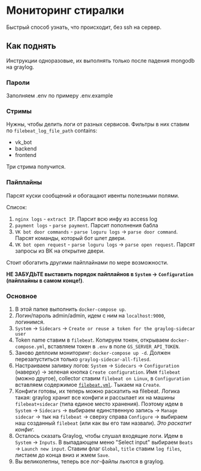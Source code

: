 # Мониторинг стиралки
Быстрый способ узнать, что происходит, без ssh на сервер.

## Как поднять
Инструкции одноразовые, их выполнять только после падения mongodb на graylog.

### Пароли
Заполняем .env по примеру .env.example

### Стримы
Нужны, чтобы делить логи от разных сервисов.
Фильтры в них ставим по `filebeat_log_file_path` contains:
- vk_bot
- backend
- frontend

Три стрима получится.

### Пайплайны
Парсят куски сообщений и обогащают ивенты полезными полями.

Список:
1. `nginx logs` - `extract IP`. Парсит всю инфу из access log
2. `payment logs` - `parse payment`. Парсит пополнения бабла
3. `VK bot door commands` - `parse loguru logs` -> `parse door command`. Парсят команды, который бот шлет двери.
4. `VK bot open request` - `parse loguru logs` -> `parse open request`. Парсят запросы из ВК на открытие двери.

Стоит обогатить другими пайплайнами по мере возможности.

**НЕ ЗАБУДЬТЕ выставить порядок пайплайнов в `System` -> `Configuration` (пайплайны в самом конце!)**.

### Основное
1. В этой папке выполнить `docker-compose up`.
2. Логин/пароль admin/admin, идем с ним на `localhost:9000`, логинимся.
3. `System` -> `Sidecars` -> `Create or reuse a token for the graylog-sidecar user`
4. Token name ставим в `filebeat`. Копируем токен, открываем `docker-compose.yml`,
   вставляем токен в `.env` в поле `GS_SERVER_API_TOKEN`.
5. Заново деплоим мониторинг: `docker-compose up -d`. Должен перезапуститься только `graylog-sidecar-all-filesd`.
6. Настраиваем заливку логов: `System` -> `Sidecars` -> `Configuration` (наверху) ->
   зеленая кнопка `Create configuration`. Имя `filebeat` (можно другое), collector
   ставим `filebeat on Linux`, в `Configuration` вставляем содержимое [`filebeat.yml`](filebeat.yml). Тыкаем
   на `Create`.
7. Конфиги готовы, их теперь можно раскатить на filebeat. Логика такая: graylog хранит все конфиги и рассылает
   их на машины `filebeat+sidecar` (типа единое место хранения). Поэтому идем в `System` -> `Sidecars` -> выбираем
   единственную запись -> `Manage sidecar` -> тык на `filebeat` -> сверху справа `Configure` -> выбираем наш созданный
   `filebeat` (или как вы его там назвали). _Это раскатит конфиг._
8. Осталось сказать Graylog, чтобы слушал входящие логи. Идем
   в `System` -> `Inputs`. В выпадающем меню "Select input" выбираем `Beats` -> `Launch new input`. Ставим 
   флаг `Global`, `title` ставим `log files`, листаем до конца вниз и жмем `Save`.
9. Вы великолепны, теперь все лог-файлы льются в graylog.